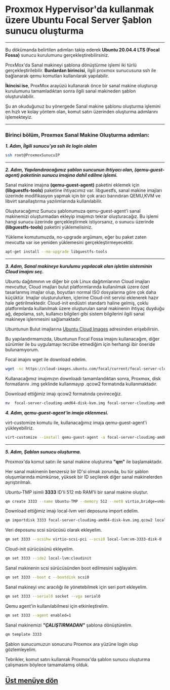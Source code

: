 # Proxmox Hypervisor'da kullanmak üzere Ubuntu Focal Server Şablon sunucu oluşturma
---

Bu dökümanda belirtilen adımları takip ederek __Ubuntu 20.04.4 LTS (Focal Fossa)__ sunucu kurulumunu gerçekleştirebilirsiniz.

ProxMox'da Sanal makineyi şablona dönüştürme işlemi iki türlü gerçekleştirilebilir.
__Bunlardan birincisi__, ilgili proxmox sunucusuna ssh ile bağlanarak qemu komutları kullanılarak yapılabilir.

__İkincisi ise__, ProxMox arayüzü kullanarak önce bir sanal makine oluşturup kurulumunu tamamladıktan sonra ilgili sanal makineden şablon oluşturulabilir.

Şu an okuduğunuz bu yönergede Sanal makine şablonu oluşturma işlemini en hızlı ve kolay yöntem olan, komut satırı üzerinden oluşturma adımlarını işlemekteyiz.

---

### Birinci bölüm, Proxmox Sanal Makine Oluşturma adımları:
***_1. Adım, İlgili sunucu'ya ssh ile login olalım_***

```bash
ssh root@ProxmoxSunucuIP
```
___
***_2. Adım, Yapılandıracağımız şablon suncunun ihtiyacı olan, (qemu-guest-agent) paketinin sunucu imajına dahil edilme işlemi._***

Sanal makine imajına __(qemu-guest-agent)__ paketini eklemek için __(libguestfs-tools)__ paketine ihtiyacımız var.
libguestfs, sanal makine imajları üzerinde modifikasyon yapmak için bir çok aracı barındıran QEMU,KVM ve libvirt sanallaştırma yazılımlarında kullanılabilir.

Oluşturacağımız Sunucu şablonumuza qemu-guest-agent'i sanal makinemizi oluşturmadan ekleyip imajımızı tekrar oluşturacağız. Bu işlemi hangi sunucu üzerinde gerçekleştirmek istiyorsanız, o sunucu üzerinde __(libguestfs-tools)__ paketini yüklemelisiniz.

Yükleme komutumuzda, no-upgrade argümanı, eğer bu paket zaten mevcutta var ise yeniden yüklemesini gerçekleştirmeyecektir.

```bash
apt-get install --no-upgrade libguestfs-tools
```
___
***_3. Adım, Sanal makineye kurulumu yapılacak olan işletim sisteminin Cloud imajını seç._***

Ubuntu dağıtımının ve diğer bir çok Linux dağıtımlarının Cloud imajları mevcuttur, Cloud imajları bulut platformlarında kullanılmak üzere özel tasarlanmış imajlar olup, boyutları normal ISO dosyalarına göre çok daha küçüktür. Imajlar oluşturulurken, içlerine Cloud-init servisi eklenerek hazır hale getirilmektedir. Cloud-init endüstri standartı haline gelmiş, çoklu platformlarda kullanılmak üzere oluşturulan sanal makinenin ihtiyaç duyduğu ağ, depolama, ssh, kullanıcı bilgileri gibi sistem bilgilerini ilgili sanal makineye işlenmesini sağlamaktadır.

Ubuntunun Bulut imajlarına [Ubuntu Cloud Images](https://cloud-images.ubuntu.com/) adresinden erişebilirsin.

Bu yapılandırmamızda, Ubuntunun Focal Fossa imajını kullanacağım, diğer sürümler ile bu uygulamayı tecrübe etmediğim için herhangi ibir öneride bulunamıyorum.

Focal imajını wget ile download edelim.
```bash
wget -nc https://cloud-images.ubuntu.com/focal/current/focal-server-cloudimg-amd64-disk-kvm.img
```
Kullanacağımız imajımızın downloadı tamamlandıktan sonra, Proxmox, disk formatlarını .img şeklinde kullanmayıp .qcow2 formatında kullanmaktadır.

Download ettiğimiz imajı qcow2 formatında çevireceğiz.

```bash
mv  focal-server-cloudimg-amd64-disk-kvm.img focal-server-cloudimg-amd64-disk-kvm.img.qcow2
```

***_4. Adım, qemu-guest-agent'in imaja eklenmesi._***

virt-customize komutu ile, kullanacağımız imaja qemu-guest-agent'i yükleyebiliriz.

```bash
virt-customize --install qemu-guest-agent -a focal-server-cloudimg-amd64-disk-kvm.img.qcow2
```
___
***_5. Adım, Şablon sunucu oluşturma._***

Proxmox'da komut satırı ile sanal makine oluşturma __"qm"__ ile başlamaktadır.

Her sanal makinenin benzersiz bir ID'si olmak zorunda, bu tür şablon oluşumlarında mümkünse, yüksek bir ID seçilerek diğer sanal makinelerden ayrıştırılmalı.

Ubuntu-TMP isimli __3333__ ID'li 512 mb RAM'li bir sanal makine oluştur.

```bash
qm create 3333 --name Ubuntu-TMP --memory 512 --net0 virtio,bridge=vmbr0
```
Download ettiğimiz imajı local-lvm veri deposuna import edelim.

```bash
qm importdisk 3333 focal-server-cloudimg-amd64-disk-kvm.img.qcow2 local-lvm
```
Veri deposunu scsi sürücüsü olarak ekleyelim.

```bash
qm set 3333 --scsihw virtio-scsi-pci --scsi0 local-lvm:vm-3333-disk-0
```

Cloud-init sürücüsünü ekleyelim.

```bash
qm set 3333 --ide2 local-lvm:cloudinit
```

Sanal makinenin scsi sürücüsünden boot edilmesini sağlayalım.

```bash
qm set 3333 --boot c --bootdisk scsi0
```

Sanal makineyi vnc aracılığı ile yönetebilmek için seri port ekleyelim.

```bash
qm set 3333 --serial0 socket --vga serial0
```

Qemu agent'in kullanılabilmesi için etkinleştirelim.

```bash
qm set 3333 --agent enabled=1
```

Sanal makinemizi ***__"ÇALIŞTIRMADAN"__*** şablona dönüştürelim.

```bash
qm template 3333
```

Şablon sunucumuzun sonucunu  Proxmox ara yüzüne login olup gözlemleyelim.

Tebrikler, komut satırı kullanrak Proxmox'da şablon sunucu oluşturma çalışmasını böylece tamamalamış olduk.

## [Üst menüye dön](https://github.com/techakademi/Highly-Availiable-Kubernetes)

